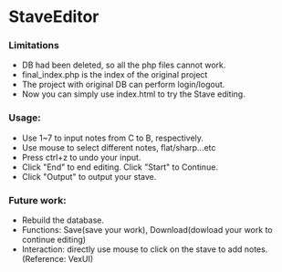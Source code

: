 # StaveEditor


### Limitations

  - DB had been deleted, so all the php files cannot work.
  - final_index.php is the index of the original project
  - The project with original DB can perform login/logout.
  - Now you can simply use index.html to try the Stave editing.


### Usage:
  - Use 1~7 to input notes from C to B, respectively.
  - Use mouse to select different notes, flat/sharp...etc
  - Press ctrl+z to undo your input.
  - Click "End" to end editing. Click "Start" to Continue.
  - Click "Output" to output your stave.


### Future work:
  - Rebuild the database.
  - Functions: Save(save your work), Download(dowload your work to continue editing)
  - Interaction: directly use mouse to click on the stave to add notes.(Reference: VexUI)
  


